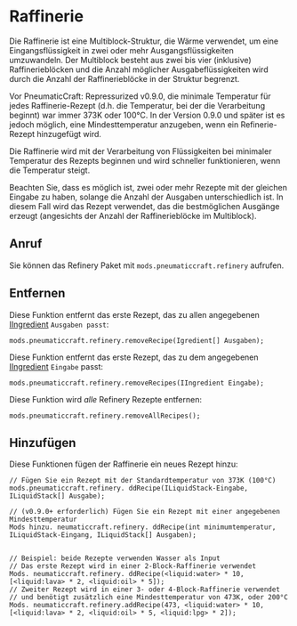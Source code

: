 # Raffinerie

Die Raffinerie ist eine Multiblock-Struktur, die Wärme verwendet, um eine Eingangsflüssigkeit in zwei oder mehr Ausgangsflüssigkeiten umzuwandeln. Der Multiblock besteht aus zwei bis vier (inklusive) Raffinerieblöcken und die Anzahl möglicher Ausgabeflüssigkeiten wird durch die Anzahl der Raffinerieblöcke in der Struktur begrenzt.

Vor PneumaticCraft: Repressurized v0.9.0, die minimale Temperatur für jedes Raffinerie-Rezept (d.h. die Temperatur, bei der die Verarbeitung beginnt) war immer 373K oder 100°C. In der Version 0.9.0 und später ist es jedoch möglich, eine Mindesttemperatur anzugeben, wenn ein Refinerie-Rezept hinzugefügt wird.

Die Raffinerie wird mit der Verarbeitung von Flüssigkeiten bei minimaler Temperatur des Rezepts beginnen und wird schneller funktionieren, wenn die Temperatur steigt.

Beachten Sie, dass es möglich ist, zwei oder mehr Rezepte mit der gleichen Eingabe zu haben, solange die Anzahl der Ausgaben unterschiedlich ist. In diesem Fall wird das Rezept verwendet, das die bestmöglichen Ausgänge erzeugt (angesichts der Anzahl der Raffinerieblöcke im Multiblock).

## Anruf

Sie können das Refinery Paket mit `mods.pneumaticcraft.refinery` aufrufen.

## Entfernen

Diese Funktion entfernt das erste Rezept, das zu allen angegebenen [IIngredient](/Vanilla/Variable_Types/IIngredient/) `Ausgaben passt`:

```zenscript
mods.pneumaticcraft.refinery.removeRecipe(Igredient[] Ausgaben);
```

Diese Funktion entfernt das erste Rezept, das zu dem angegebenen [IIngredient](/Vanilla/Variable_Types/IIngredient/) `Eingabe` passt:

```zenscript
mods.pneumaticcraft.refinery.removeRecipes(IIngredient Eingabe);
```

Diese Funktion wird *alle* Refinery Rezepte entfernen:

```zenscript
mods.pneumaticcraft.refinery.removeAllRecipes();
```

## Hinzufügen

Diese Funktionen fügen der Raffinerie ein neues Rezept hinzu:

```zenscript
// Fügen Sie ein Rezept mit der Standardtemperatur von 373K (100°C)
mods.pneumaticcraft.refinery. ddRecipe(ILiquidStack-Eingabe, ILiquidStack[] Ausgabe);

// (v0.9.0+ erforderlich) Fügen Sie ein Rezept mit einer angegebenen Mindesttemperatur
Mods hinzu. neumaticcraft.refinery. ddRecipe(int minimumtemperatur, ILiquidStack-Eingang, ILiquidStack[] Ausgaben);


// Beispiel: beide Rezepte verwenden Wasser als Input
// Das erste Rezept wird in einer 2-Block-Raffinerie verwendet
Mods. neumaticcraft.refinery. ddRecipe(<liquid:water> * 10, [<liquid:lava> * 2, <liquid:oil> * 5]);
// Zweiter Rezept wird in einer 3- oder 4-Block-Raffinerie verwendet
// und benötigt zusätzlich eine Mindesttemperatur von 473K, oder 200°C
Mods. neumaticcraft.refinery.addRecipe(473, <liquid:water> * 10, [<liquid:lava> * 2, <liquid:oil> * 5, <liquid:lpg> * 2]);
```